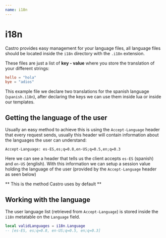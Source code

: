 ```yaml
---
name: i18n
---
```


# i18n

Castro provides easy management for your language files, all language files should be located inside the `i18n` directory with the `.i18n` extension.

These files are just a list of **key - value** where you store the translation of your different strings:

```toml
hello = "hola"
bye = "adios"
```

This example file we declare two translations for the spanish language (`spanish.i18n`), after declaring the keys we can use them inside lua or inside our templates.

## Getting the language of the user

Usually an easy method to achieve this is using the `Accept-Language` header that every request sends, usually this header will contain information about the languages the user can understand:

`Accept-Language: es-ES,es;q=0.8,en-US;q=0.5,en;q=0.3`

Here we can see a header that tells us the client accepts `es-ES` (spanish) and `en-US` (english). With this information we can setup a session value holding the language of the user (provided by the `Accept-Language` header as seen below)

** This is the method Castro uses by default **

## Working with the language

The user language list (retrieved from `Accept-Language`) is stored inside the `i18n` metatable on the `Language` field.

```lua
local validLanguages = i18n.Language
-- [es-ES, es;q=0.8, en-US;q=0.5, en;q=0.3]
```